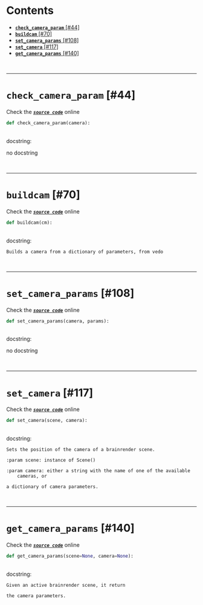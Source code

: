 



Contents
========

* [**`check_camera_param`** [#44]](#check_camera_param-44)
* [**`buildcam`** [#70]](#buildcam-70)
* [**`set_camera_params`** [#108]](#set_camera_params-108)
* [**`set_camera`** [#117]](#set_camera-117)
* [**`get_camera_params`** [#140]](#get_camera_params-140)


&nbsp;

--------
# **`check_camera_param`** [#44]
  
Check the [***``source code``***](https://github.com/BrancoLab/BrainRender/blob/master/brainrender/Utils/camera.py#L44) online

```python
def check_camera_param(camera):
```

&nbsp;  
docstring:

no docstring

&nbsp;

--------
# **`buildcam`** [#70]
  
Check the [***``source code``***](https://github.com/BrancoLab/BrainRender/blob/master/brainrender/Utils/camera.py#L70) online

```python
def buildcam(cm):
```

&nbsp;  
docstring:

```text
Builds a camera from a dictionary of parameters, from vedo

```

&nbsp;

--------
# **`set_camera_params`** [#108]
  
Check the [***``source code``***](https://github.com/BrancoLab/BrainRender/blob/master/brainrender/Utils/camera.py#L108) online

```python
def set_camera_params(camera, params):
```

&nbsp;  
docstring:

no docstring

&nbsp;

--------
# **`set_camera`** [#117]
  
Check the [***``source code``***](https://github.com/BrancoLab/BrainRender/blob/master/brainrender/Utils/camera.py#L117) online

```python
def set_camera(scene, camera):
```

&nbsp;  
docstring:

```text
Sets the position of the camera of a brainrender scene.

:param scene: instance of Scene()

:param camera: either a string with the name of one of the available
    cameras, or

a dictionary of camera parameters.

```

&nbsp;

--------
# **`get_camera_params`** [#140]
  
Check the [***``source code``***](https://github.com/BrancoLab/BrainRender/blob/master/brainrender/Utils/camera.py#L140) online

```python
def get_camera_params(scene=None, camera=None):
```

&nbsp;  
docstring:

```text
Given an active brainrender scene, it return

the camera parameters.

```